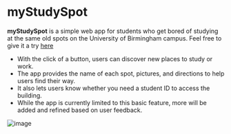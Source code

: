 ﻿# myStudySpot

**myStudySpot** is a simple web app for students who get bored of studying at the same old spots on the University of Birmingham campus.
Feel free to give it a try [here](https://admirable-paletas-0c5605.netlify.app/)
* With the click of a button, users can discover new places to study or work.
* The app provides the name of each spot, pictures, and directions to help users find their way.
* It also lets users know whether you need a student ID to access the building.
* While the app is currently limited to this basic feature, more will be added and refined based on user feedback.

![image](https://github.com/user-attachments/assets/3974f8ad-f163-4228-8c2b-de4313e048f0)

